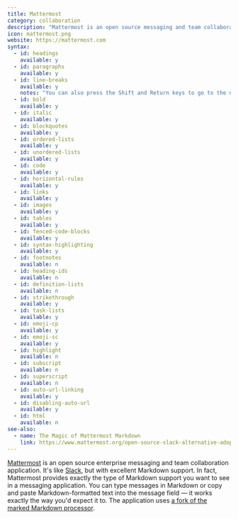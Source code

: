 ```yaml
---
title: Mattermost
category: collaboration
description: "Mattermost is an open source messaging and team collaboration application."
icon: mattermost.png
website: https://mattermost.com
syntax:
  - id: headings
    available: y
  - id: paragraphs
    available: y
  - id: line-breaks
    available: y
    notes: "You can also press the Shift and Return keys to go to the next line."
  - id: bold
    available: y
  - id: italic
    available: y
  - id: blockquotes
    available: y
  - id: ordered-lists
    available: y
  - id: unordered-lists
    available: y
  - id: code
    available: y
  - id: horizontal-rules
    available: y
  - id: links
    available: y
  - id: images
    available: y
  - id: tables
    available: y
  - id: fenced-code-blocks
    available: y
  - id: syntax-highlighting
    available: y
  - id: footnotes
    available: n
  - id: heading-ids
    available: n
  - id: definition-lists
    available: n
  - id: strikethrough
    available: y
  - id: task-lists
    available: y
  - id: emoji-cp
    available: y
  - id: emoji-sc
    available: y
  - id: highlight
    available: n
  - id: subscript
    available: n
  - id: superscript
    available: n
  - id: auto-url-linking
    available: y
  - id: disabling-auto-url
    available: y
  - id: html
    available: n
see-also:
  - name: The Magic of Mattermost Markdown
    link: https://www.mattermost.org/open-source-slack-alternative-adopts-markdown/
---
```


[Mattermost](https://mattermost.com) is an open source enterprise messaging and team collaboration application. It's like [Slack](slack.md), but with excellent Markdown support. In fact, Mattermost provides exactly the type of Markdown support you want to see in a messaging application. You can type messages in Markdown or copy and paste Markdown-formatted text into the message field — it works exactly the way you'd expect it to. The application uses [a fork of the marked Markdown processor](https://github.com/mattermost/marked).

